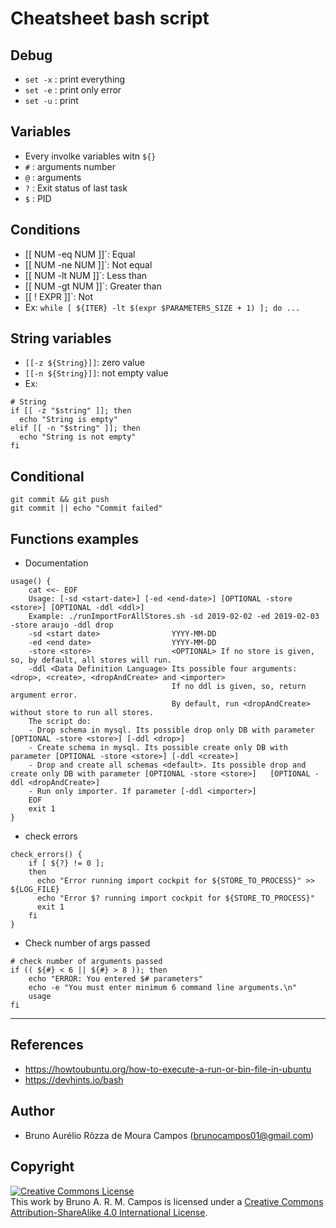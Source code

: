 # Cheatsheet bash script

## Debug
- `set -x` : print everything
- `set -e` : print only error
- `set -u` : print


## Variables
- Every involke variables witn `${}`
- `#` : arguments number
- `@` : arguments
- `?` : Exit status of last task
- `$` : PID

## Conditions
- [[ NUM -eq NUM ]]`:	Equal
- [[ NUM -ne NUM ]]`:	Not equal
- [[ NUM -lt NUM ]]`:	Less than
- [[ NUM -gt NUM ]]`:	Greater than
- [[ ! EXPR ]]`:	Not
- Ex:
`while [ ${ITER} -lt $(expr $PARAMETERS_SIZE + 1) ]; do ...`

## String variables

- `[[-z ${String}]]`: zero value
- `[[-n ${String}]]`: not empty value
- Ex:
```
# String
if [[ -z "$string" ]]; then
  echo "String is empty"
elif [[ -n "$string" ]]; then
  echo "String is not empty"
fi
```

## Conditional
```
git commit && git push
git commit || echo "Commit failed"
```


## Functions examples

- Documentation
```
usage() {
	cat <<- EOF
    Usage: [-sd <start-date>] [-ed <end-date>] [OPTIONAL -store <store>] [OPTIONAL -ddl <ddl>]
    Example: ./runImportForAllStores.sh -sd 2019-02-02 -ed 2019-02-03 -store araujo -ddl drop
    -sd <start date>                YYYY-MM-DD
    -ed <end date>                  YYYY-MM-DD
    -store <store>                  <OPTIONAL> If no store is given, so, by default, all stores will run.
    -ddl <Data Definition Language> Its possible four arguments: <drop>, <create>, <dropAndCreate> and <importer>
                                    If no ddl is given, so, return argument error.
                                    By default, run <dropAndCreate> without store to run all stores.
    The script do:
    - Drop schema in mysql. Its possible drop only DB with parameter [OPTIONAL -store <store>] [-ddl <drop>]
    - Create schema in mysql. Its possible create only DB with parameter [OPTIONAL -store <store>] [-ddl <create>]
    - Drop and create all schemas <default>. Its possible drop and create only DB with parameter [OPTIONAL -store <store>]   [OPTIONAL -ddl <dropAndCreate>]
    - Run only importer. If parameter [-ddl <importer>]
	EOF
	exit 1
}
```

- check errors
```
check_errors() {
    if [ ${?} != 0 ];
    then
      echo "Error running import cockpit for ${STORE_TO_PROCESS}" >> ${LOG_FILE}
      echo "Error $? running import cockpit for ${STORE_TO_PROCESS}"
      exit 1
    fi
}
```

- Check number of args passed
```
# check number of arguments passed
if (( ${#} < 6 || ${#} > 8 )); then
	echo "ERROR: You entered $# parameters"
	echo -e "You must enter minimum 6 command line arguments.\n"
	usage
fi
```

---
## References 
- https://howtoubuntu.org/how-to-execute-a-run-or-bin-file-in-ubuntu
- https://devhints.io/bash
## Author
- Bruno Aurélio Rôzza de Moura Campos (brunocampos01@gmail.com)
## Copyright
<a rel="license" href="http://creativecommons.org/licenses/by-sa/4.0/"><img alt="Creative Commons License" style="border-width:0" src="https://i.creativecommons.org/l/by-sa/4.0/88x31.png" /></a><br />This work by <span xmlns:cc="http://creativecommons.org/ns#" property="cc:attributionName">Bruno A. R. M. Campos</span> is licensed under a <a rel="license" href="http://creativecommons.org/licenses/by-sa/4.0/">Creative Commons Attribution-ShareAlike 4.0 International License</a>.
